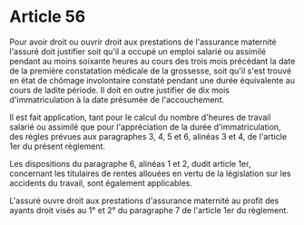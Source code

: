 # Article 56

Pour avoir droit ou ouvrir droit aux prestations de l'assurance maternité l'assuré doit justifier soit qu'il a occupé un emploi salarié ou assimilé pendant au moins soixante heures au cours des trois mois précédant la date de la première constatation médicale de la grossesse, soit qu'il s'est trouvé en état de chômage involontaire constaté pendant une durée équivalente au cours de ladite période. Il doit en outre justifier de dix mois d'immatriculation à la date présumée de l'accouchement.

Il est fait application, tant pour le calcul du nombre d'heures de travail salarié ou assimilé que pour l'appréciation de la durée d'immatriculation, des règles prévues aux paragraphes 3, 4, 5 et 6, alinéas 3 et 4, de l'article 1er du présent règlement.

Les dispositions du paragraphe 6, alinéas 1 et 2, dudit article 1er, concernant les titulaires de rentes allouées en vertu de la législation sur les accidents du travail, sont également applicables.

L'assuré ouvre droit aux prestations d'assurance maternité au profit des ayants droit visés au 1° et 2° du paragraphe 7 de l'article 1er du règlement.
